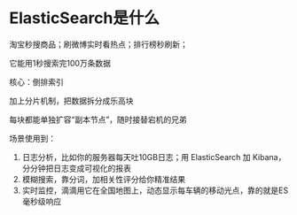 # ElasticSearch是什么

淘宝秒搜商品；刷微博实时看热点；排行榜秒刷新；

它能用1秒搜索完100万条数据

核心：倒排索引

加上分片机制，把数据拆分成乐高块

每块都能单独扩容“副本节点”，随时接替宕机的兄弟

场景使用到：

1. 日志分析，比如你的服务器每天吐10GB日志；用 ElasticSearch 加 Kibana，分分钟把日志变成可视化的报表
2. 模糊搜索，靠分词，加相关性评分给你精准结果
3. 实时监控，滴滴用它在全国地图上，动态显示每车辆的移动光点，靠的就是ES毫秒级响应
